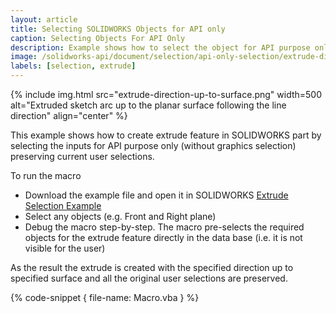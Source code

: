 ```yaml
---
layout: article
title: Selecting SOLIDWORKS Objects for API only
caption: Selecting Objects For API Only
description: Example shows how to select the object for API purpose only (without graphics selection) preserving current user selections
image: /solidworks-api/document/selection/api-only-selection/extrude-direction-up-to-surface.png
labels: [selection, extrude]
---
```

{% include img.html src="extrude-direction-up-to-surface.png" width=500 alt="Extruded sketch arc up to the planar surface following the line direction" align="center" %}

This example shows how to create extrude feature in SOLIDWORKS part by selecting the inputs for API purpose only (without graphics selection) preserving current user selections.

To run the macro

* Download the example file and open it in SOLIDWORKS [Extrude Selection Example](extrude-selection-example.SLDPRT)
* Select any objects (e.g. Front and Right plane)
* Debug the macro step-by-step. The macro pre-selects the required objects for the extrude feature directly in the data base (i.e. it is not visible for the user)

As the result the extrude is created with the specified direction up to specified surface and all the original user selections are preserved.

{% code-snippet { file-name: Macro.vba } %}
